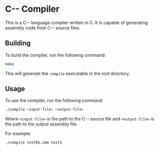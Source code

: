 # C-- Compiler

This is a C-- language compiler written in C. It is capable of generating assembly code from C-- source files.

## Building

To build the compiler, run the following command:

```bash
make
```

This will generate the `compile` executable in the root directory.

## Usage

To use the compiler, run the following command:

```bash
./compile <input-file> <output-file>
```

Where `<input-file>` is the path to the C-- source file and `<output-file>` is the path to the output assembly file.

For example:

```bash
./compile test01.cmm test1
```





